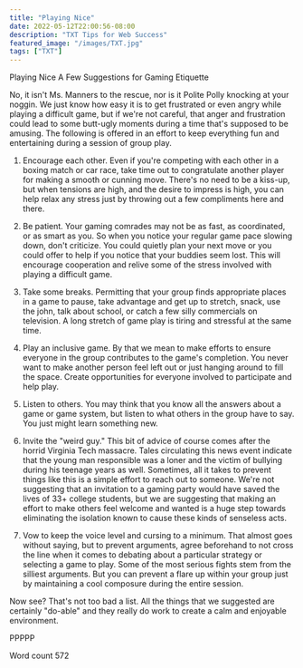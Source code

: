 ```yaml
---
title: "Playing Nice"
date: 2022-05-12T22:00:56-08:00
description: "TXT Tips for Web Success"
featured_image: "/images/TXT.jpg"
tags: ["TXT"]
---
```


Playing Nice
A Few Suggestions for Gaming Etiquette

No, it isn't Ms. Manners to the rescue, nor is it Polite Polly knocking at your noggin. We just know how easy it is to get frustrated or even angry while playing a difficult game, but if we're not careful, that anger and frustration could lead to some butt-ugly moments during a time that's supposed to be amusing. The following is offered in an effort to keep everything fun and entertaining during a session of group play.

1. Encourage each other. Even if you're competing with each other in a boxing match or car race, take time out to congratulate another player for making a smooth or cunning move. There's no need to be a kiss-up, but when tensions are high, and the desire to impress is high, you can help relax any stress just by throwing out a few compliments here and there.

2. Be patient. Your gaming comrades may not be as fast, as coordinated, or as smart as you. So when you notice your regular game pace slowing down, don't criticize. You could quietly plan your next move or you could offer to help if you notice that your buddies seem lost. This will encourage cooperation and relive some of the stress involved with playing a difficult game.

3. Take some breaks. Permitting that your group finds appropriate places in a game to pause, take advantage and get up to stretch, snack, use the john, talk about school, or catch a few silly commercials on television. A long stretch of game play is tiring and stressful at the same time.  

4. Play an inclusive game. By that we mean to make efforts to ensure everyone in the group contributes to the game's completion. You never want to make another person feel left out or just hanging around to fill the space. Create opportunities for everyone involved to participate and help play.

5. Listen to others. You may think that you know all the answers about a game or game system, but listen to what others in the group have to say. You just might learn something new.

6. Invite the "weird guy." This bit of advice of course comes after the horrid Virginia Tech massacre. Tales circulating this news event indicate that the young man responsible was a loner and the victim of bullying during his teenage years as well. Sometimes, all it takes to prevent things like this is a simple effort to reach out to someone. We're not suggesting that an invitation to a gaming party would have saved the lives of 33+ college students, but we are suggesting that making an effort to make others feel welcome and wanted is a huge step towards eliminating the isolation known to cause these kinds of senseless acts.

7. Vow to keep the voice level and cursing to a minimum. That almost goes without saying, but to prevent arguments, agree beforehand to not cross the line when it comes to debating about a particular strategy or selecting a game to play. Some of the most serious fights stem from the silliest arguments. But you can prevent a flare up within your group just by maintaining a cool composure during the entire session.

Now see? That's not too bad a list. All the things that we suggested are certainly "do-able" and they really do work to create a calm and enjoyable environment. 

PPPPP

Word count 572


